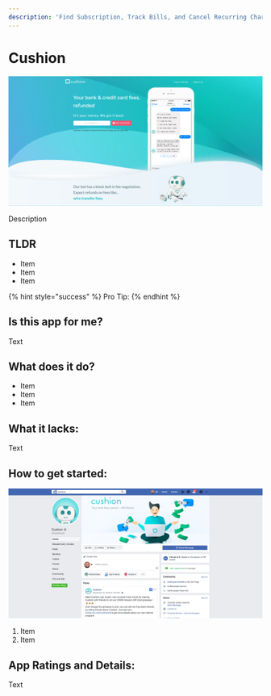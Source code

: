```yaml
---
description: 'Find Subscription, Track Bills, and Cancel Recurring Charges'
---
```


# Cushion

![Cushion Website](images/cushion-web.png)

Description

## TLDR

* Item
* Item
* Item

{% hint style="success" %}
Pro Tip:
{% endhint %}

## Is this app for me?

Text


## What does it do?

* Item
* Item
* Item

## What it lacks:

Text

## How to get started:

![Cushion App](images/cushion-app.png)

1. Item
2. Item

## App Ratings and Details:

Text
